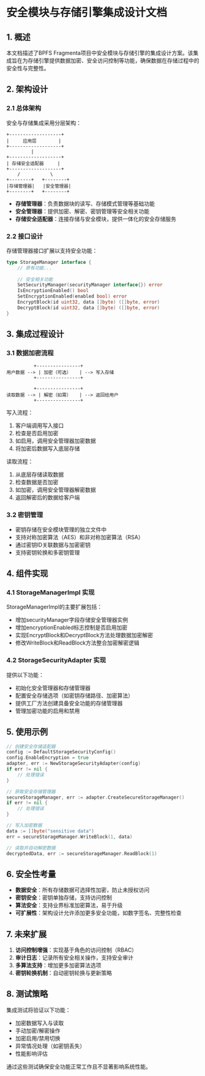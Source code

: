 # 安全模块与存储引擎集成设计文档

## 1. 概述

本文档描述了BPFS Fragmenta项目中安全模块与存储引擎的集成设计方案。该集成旨在为存储引擎提供数据加密、安全访问控制等功能，确保数据在存储过程中的安全性与完整性。

## 2. 架构设计

### 2.1 总体架构

安全与存储集成采用分层架构：

```
+-------------------+
|     应用层        |
+-------------------+
         |
+-------------------+
| 存储安全适配器     |
+-------------------+
    /           \
+--------+   +--------+
|存储管理器|   |安全管理器|
+--------+   +--------+
```

- **存储管理器**：负责数据块的读写、存储模式管理等基础功能
- **安全管理器**：提供加密、解密、密钥管理等安全相关功能
- **存储安全适配器**：连接存储与安全模块，提供一体化的安全存储服务

### 2.2 接口设计

存储管理器接口扩展以支持安全功能：

```go
type StorageManager interface {
    // 原有功能...
    
    // 安全相关功能
    SetSecurityManager(securityManager interface{}) error
    IsEncryptionEnabled() bool
    SetEncryptionEnabled(enabled bool) error
    EncryptBlock(id uint32, data []byte) ([]byte, error)
    DecryptBlock(id uint32, data []byte) ([]byte, error)
}
```

## 3. 集成过程设计

### 3.1 数据加密流程

```
          +----------------+
用户数据 --> | 加密（可选）   | --> 写入存储
          +----------------+

          +----------------+
读取数据 --> | 解密（如需）   | --> 返回给用户
          +----------------+
```

写入流程：
1. 客户端调用写入接口
2. 检查是否启用加密
3. 如启用，调用安全管理器加密数据
4. 将加密后数据写入底层存储

读取流程：
1. 从底层存储读取数据
2. 检查数据是否加密
3. 如加密，调用安全管理器解密数据
4. 返回解密后的数据给客户端

### 3.2 密钥管理

- 密钥存储在安全模块管理的独立文件中
- 支持对称加密算法（AES）和非对称加密算法（RSA）
- 通过密钥ID关联数据与加密密钥
- 支持密钥轮换和多密钥管理

## 4. 组件实现

### 4.1 StorageManagerImpl 实现

StorageManagerImpl的主要扩展包括：
- 增加securityManager字段存储安全管理器实例
- 增加encryptionEnabled标志控制是否启用加密
- 实现EncryptBlock和DecryptBlock方法处理数据加密解密
- 修改WriteBlock和ReadBlock方法整合加密解密逻辑

### 4.2 StorageSecurityAdapter 实现

提供以下功能：
- 初始化安全管理器和存储管理器
- 配置安全存储选项（如密钥存储路径、加密算法）
- 提供工厂方法创建具备安全功能的存储管理器
- 管理加密功能的启用和禁用

## 5. 使用示例

```go
// 创建安全存储适配器
config := DefaultStorageSecurityConfig()
config.EnableEncryption = true
adapter, err := NewStorageSecurityAdapter(config)
if err != nil {
    // 处理错误
}

// 获取安全存储管理器
secureStorageManager, err := adapter.CreateSecureStorageManager()
if err != nil {
    // 处理错误
}

// 写入加密数据
data := []byte("sensitive data")
err = secureStorageManager.WriteBlock(1, data)

// 读取并自动解密数据
decryptedData, err := secureStorageManager.ReadBlock(1)
```

## 6. 安全性考量

- **数据安全**：所有存储数据可选择性加密，防止未授权访问
- **密钥安全**：密钥单独存储，支持访问控制
- **算法安全**：支持业界标准加密算法，易于升级
- **可扩展性**：架构设计允许添加更多安全功能，如数字签名、完整性检查

## 7. 未来扩展

1. **访问控制增强**：实现基于角色的访问控制（RBAC）
2. **审计日志**：记录所有安全相关操作，支持安全审计
3. **多算法支持**：增加更多加密算法选项
4. **密钥轮换机制**：自动密钥轮换与更新策略

## 8. 测试策略

集成测试将验证以下功能：
- 加密数据写入与读取
- 手动加密/解密操作
- 加密启用/禁用切换
- 异常情况处理（如密钥丢失）
- 性能影响评估

通过这些测试确保安全功能正常工作且不显著影响系统性能。 